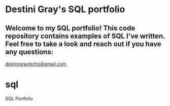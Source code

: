 # Destini Gray's SQL portfolio

## Welcome to my SQL portfolio! This code repository contains examples of SQL I've written. Feel free to take a look and reach out if you have any questions:
destinigraytechz@gmail.com

# sql
SQL Portfolio
